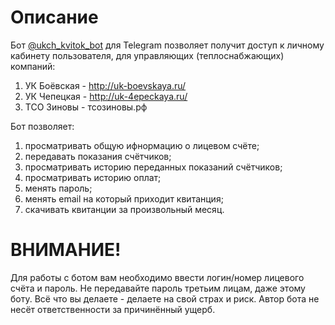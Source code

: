 # Описание
Бот [@ukch_kvitok_bot](https://t.me/ukch_kvitok_bot) для Telegram позволяет получит доступ к личному кабинету пользователя, для управляющих (теплоснабжающих) компаний:
1. УК Боёвская - http://uk-boevskaya.ru/
2. УК Чепецкая - http://uk-4epeckaya.ru/
3. ТСО Зиновы - тсозиновы.рф

Бот позволяет:
1. просматривать общую ифнормацию о лицевом счёте;
2. передавать показания счётчиков;
3. просматривать историю переданных показаний счётчиков;
4. просматривать историю оплат;
5. менять пароль;
6. менять email на который приходит квитанция;
7. скачивать квитанции за произвольный месяц.


# ВНИМАНИЕ!
Для работы с ботом вам необходимо ввести логин/номер лицевого счёта и пароль. Не передавайте пароль третьим лицам, даже этому боту. Всё что вы делаете - делаете на свой страх и риск. Автор бота не несёт ответственности за причинённый ущерб.
